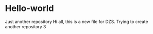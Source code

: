 # Hello-world
Just another repository
Hi all, this is a new file for DZS. 
Trying to create another repository 3
